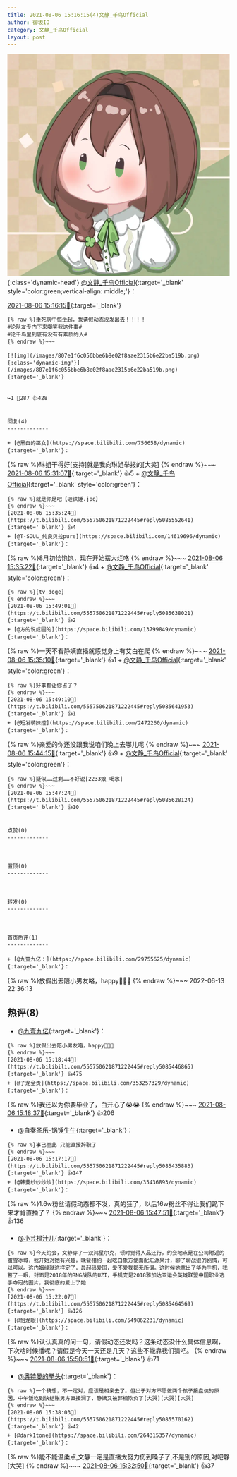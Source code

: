 ```yaml
---
title: 2021-08-06 15:16:15(4)文静_千鸟Official
author: 御坂IO
category: 文静_千鸟Official
layout: post
---
```


![img](/images/ac7482ed1b9a7f203dc68c0c4a77c488a27b108a.jpg){:class='dynamic-head'}
[@文静_千鸟Official](https://space.bilibili.com/667526012/dynamic){:target='_blank' style='color:green;vertical-align: middle;'}：

[2021-08-06 15:16:15🔗](https://t.bilibili.com/555750621871222445){:target='_blank'}

~~~
{% raw %}垂死病中惊坐起，我请假动态没发出去！！！！
#论队友专门下来嘲笑我这件事#
#论千鸟里到底有没有有素质的人#
{% endraw %}~~~

[![img](/images/807e1f6c056bbe6b8e02f8aae2315b6e22ba519b.png){:class='dynamic-img'}](/images/807e1f6c056bbe6b8e02f8aae2315b6e22ba519b.png){:target='_blank'}


↪️1 💬287 👍428


回复(4)
-------------

+ [@黑白的巫女](https://space.bilibili.com/756658/dynamic){:target='_blank'}：
~~~
{% raw %}琳姐干得好[支持]就是我向琳姐举报的[大笑]
{% endraw %}~~~
[2021-08-06 15:31:07🔗](https://t.bilibili.com/555750621871222445#reply5085514936){:target='_blank'} 👍5
    + [@文静_千鸟Official](https://space.bilibili.com/667526012/dynamic){:target='_blank' style='color:green'}：
~~~
{% raw %}就是你是吧【砸铁锤.jpg】
{% endraw %}~~~
[2021-08-06 15:35:24🔗](https://t.bilibili.com/555750621871222445#reply5085552641){:target='_blank'} 👍4
+ [@T-SOUL_纯良贝拉pure](https://space.bilibili.com/14619696/dynamic){:target='_blank'}：
~~~
{% raw %}8月初恰饱饱，现在开始摆大烂咯
{% endraw %}~~~
[2021-08-06 15:35:22🔗](https://t.bilibili.com/555750621871222445#reply5085549073){:target='_blank'} 👍4
    + [@文静_千鸟Official](https://space.bilibili.com/667526012/dynamic){:target='_blank' style='color:green'}：
~~~
{% raw %}[tv_doge]
{% endraw %}~~~
[2021-08-06 15:49:01🔗](https://t.bilibili.com/555750621871222445#reply5085638021){:target='_blank'} 👍2
+ [@方的说成圆的](https://space.bilibili.com/13799849/dynamic){:target='_blank'}：
~~~
{% raw %}一天不看静姨直播就感觉身上有艾白在爬
{% endraw %}~~~
[2021-08-06 15:35:10🔗](https://t.bilibili.com/555750621871222445#reply5085552076){:target='_blank'} 👍1
    + [@文静_千鸟Official](https://space.bilibili.com/667526012/dynamic){:target='_blank' style='color:green'}：
~~~
{% raw %}好事都让你占了？
{% endraw %}~~~
[2021-08-06 15:49:10🔗](https://t.bilibili.com/555750621871222445#reply5085641953){:target='_blank'} 👍1
+ [@短发萌妹控](https://space.bilibili.com/2472260/dynamic){:target='_blank'}：
~~~
{% raw %}亲爱的你还没跟我说咱们晚上去哪儿呢
{% endraw %}~~~
[2021-08-06 15:44:15🔗](https://t.bilibili.com/555750621871222445#reply5085604217){:target='_blank'} 👍9
    + [@文静_千鸟Official](https://space.bilibili.com/667526012/dynamic){:target='_blank' style='color:green'}：
~~~
{% raw %}疑似……过剩……不好说[2233娘_喝水]
{% endraw %}~~~
[2021-08-06 15:47:24🔗](https://t.bilibili.com/555750621871222445#reply5085628124){:target='_blank'} 👍10


点赞(0)
-------------



置顶(0)
-------------



转发(0)
-------------



首页热评(1)
-------------

+ [@九壹九亿：](https://space.bilibili.com/29755625/dynamic){:target='_blank'}：
~~~
{% raw %}放假出去陪小男友咯，happy💃💃💃
{% endraw %}~~~
2022-06-13 22:36:13


热评(8)
-------------

+ [@九壹九亿](https://space.bilibili.com/29755625/dynamic){:target='_blank'}：
~~~
{% raw %}放假出去陪小男友咯，happy💃💃💃
{% endraw %}~~~
[2021-08-06 15:18:44🔗](https://t.bilibili.com/555750621871222445#reply5085446865){:target='_blank'} 👍475
+ [@子龙全责](https://space.bilibili.com/353257329/dynamic){:target='_blank'}：
~~~
{% raw %}我还以为你要毕业了，白开心了😭😭
{% endraw %}~~~
[2021-08-06 15:18:37🔗](https://t.bilibili.com/555750621871222445#reply5085442561){:target='_blank'} 👍206
+ [@自奏圣乐-锅锤牛牛](https://space.bilibili.com/1712665/dynamic){:target='_blank'}：
~~~
{% raw %}事已至此 只能直接辞职了
{% endraw %}~~~
[2021-08-06 15:17:17🔗](https://t.bilibili.com/555750621871222445#reply5085435883){:target='_blank'} 👍147
+ [@韩菱纱纱纱纱](https://space.bilibili.com/35436893/dynamic){:target='_blank'}：
~~~
{% raw %}1.6w粉丝请假动态都不发，真的狂了，以后16w粉丝不得让我们跪下来才肯直播了？
{% endraw %}~~~
[2021-08-06 15:47:51🔗](https://t.bilibili.com/555750621871222445#reply5085635499){:target='_blank'} 👍136
+ [@小芸橙汁儿](https://space.bilibili.com/392201496/dynamic){:target='_blank'}：
~~~
{% raw %}今天约会，文静穿了一双鸿星尔克，顿时觉得人品还行，约会地点是在公司附近的蜜雪冰城，我开始对她有兴趣，晚餐相约一起吃白象方便面配汇源果汁，聊了聊战狼的剧情，可以可以。这门姻缘就这样定了，最起码爱国，爱不爱我都无所谓。这时候她拿出了华为手机，我瞥了一眼，封面是2018年的RNG战队的UZI，手机壳是2018雅加达亚运会英雄联盟中国职业选手夺冠的图片，我彻底的爱上了她
{% endraw %}~~~
[2021-08-06 15:22:07🔗](https://t.bilibili.com/555750621871222445#reply5085464569){:target='_blank'} 👍126
+ [@恰龙眼](https://space.bilibili.com/549862231/dynamic){:target='_blank'}：
~~~
{% raw %}认认真真的问一句，请假动态还发吗？这条动态没什么具体信息啊，下次啥时候播呢？请假是今天一天还是几天？这些不能靠我们猜吧。
{% endraw %}~~~
[2021-08-06 15:50:51🔗](https://t.bilibili.com/555750621871222445#reply5085652050){:target='_blank'} 👍71
+ [@奥特曼的拳头](https://space.bilibili.com/43322594/dynamic){:target='_blank'}：
~~~
{% raw %}一个猜想，不一定对，应该是相亲去了。但出于对方不愿做两个孩子接盘侠的原因，中午饭吃到快结账男方直接润了，静姨又被郭楠欺负了[大哭][大哭][大哭]
{% endraw %}~~~
[2021-08-06 15:38:03🔗](https://t.bilibili.com/555750621871222445#reply5085570162){:target='_blank'} 👍42
+ [@dark1tone](https://space.bilibili.com/264315357/dynamic){:target='_blank'}：
~~~
{% raw %}能不能温柔点,文静一定是直播太努力伤到嗓子了,不是别的原因,对吧静[大哭]
{% endraw %}~~~
[2021-08-06 15:32:50🔗](https://t.bilibili.com/555750621871222445#reply5085537176){:target='_blank'} 👍37


